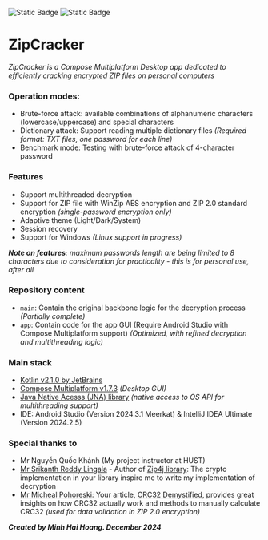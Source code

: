 ![Static Badge](https://img.shields.io/badge/version-1.0.0-blue)
![Static Badge](https://img.shields.io/badge/release-ready-green)
# ZipCracker

_ZipCracker is a Compose Multiplatform Desktop app dedicated to efficiently cracking encrypted ZIP files on personal computers_

### Operation modes:
- Brute-force attack: available combinations of alphanumeric characters (lowercase/uppercase) and special characters
- Dictionary attack: Support reading multiple dictionary files _(Required format: TXT files, one password for each line)_
- Benchmark mode: Testing with brute-force attack of 4-character password

### Features
- Support multithreaded decryption
- Support for ZIP file with WinZip AES encryption and ZIP 2.0 standard encryption _(single-password encryption only)_
- Adaptive theme (Light/Dark/System)
- Session recovery
- Support for Windows _(Linux support in progress)_

_**Note on features**: maximum passwords length are being limited to 8 characters due to consideration for practicality - this is for personal use, after all_

### Repository content
- `main`: Contain the original backbone logic for the decryption process _(Partially complete)_
- `app`: Contain code for the app GUI (Require Android Studio with Compose Multiplatform support) _(Optimized, with refined decryption and multithreading logic)_

### Main stack
- [Kotlin v2.1.0 by JetBrains](https://kotlinlang.org/)
- [Compose Multiplatform v1.7.3](https://www.jetbrains.com/compose-multiplatform/?utm_campaign=kmp&utm_medium=docs&utm_source=github) _(Desktop GUI)_
- [Java Native Acesss (JNA) library](https://github.com/java-native-access/jna?tab=readme-ov-file) _(native access to OS API for multithreading support)_
- IDE: Android Studio (Version 2024.3.1 Meerkat) & IntelliJ IDEA Ultimate (Version 2024.2.5) 

### Special thanks to
- Mr Nguyễn Quốc Khánh (My project instructor at HUST)
- [Mr Srikanth Reddy Lingala](https://www.linkedin.com/in/srikanth-reddy-lingala-56907714?utm_source=share&utm_campaign=share_via&utm_content=profile&utm_medium=android_app) - Author of [Zip4j library](https://github.com/srikanth-lingala/zip4j): The crypto implementation in your library inspire me to write my implementation of decryption
- [Mr Micheal Pohoreski](https://www.linkedin.com/in/michael-pohoreski-8a74171?utm_source=share&utm_campaign=share_via&utm_content=profile&utm_medium=android_app): Your article, [CRC32 Demystified](https://github.com/Michaelangel007/crc32), provides great insights on how CRC32 actually work and methods to manually calculate CRC32 _(used for data validation in ZIP 2.0 encryption)_

_**Created by Minh Hai Hoang. December 2024**_
